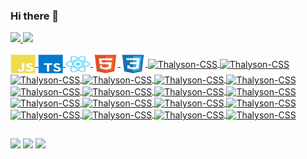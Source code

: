 ### Hi there 👋

 <div>
  <a href="https://github.com/Thalysonb">
  <img height="180em" src="https://github-readme-stats.vercel.app/api?username=Thalysonb&show_icons=true&theme=dracula&include_all_commits=true&count_private=true"/>
  <img height="180em" src="https://github-readme-stats.vercel.app/api/top-langs/?username=Thalysonb&layout=compact&langs_count=16&theme=dracula"/>
<div>
<div style="display: inline_block"><br>
  <img align="center" alt="Thalyson-Js" height="30" width="40" src="https://raw.githubusercontent.com/devicons/devicon/master/icons/javascript/javascript-plain.svg">
  <img align="center" alt="Thalyson-Ts" height="30" width="40" src="https://raw.githubusercontent.com/devicons/devicon/master/icons/typescript/typescript-plain.svg">
  <img align="center" alt="Thalyson-React" height="30" width="40" src="https://raw.githubusercontent.com/devicons/devicon/master/icons/react/react-original.svg">
  <img align="center" alt="Thalyson-HTML" height="30" width="40" src="https://raw.githubusercontent.com/devicons/devicon/master/icons/html5/html5-original.svg">
  <img align="center" alt="Thalyson-CSS" height="30" width="40" src="https://raw.githubusercontent.com/devicons/devicon/master/icons/css3/css3-original.svg">
  <img align="center" alt="Thalyson-CSS" height="30" width="40" src="https://icongr.am/devicon/angularjs-original.svg?size=128&color=currentColor">
  <img align="center" alt="Thalyson-CSS" height="30" width="40" src="https://icongr.am/devicon/bitbucket-original.svg?size=128&color=4d61ff">
  <img align="center" alt="Thalyson-CSS" height="30" width="40" src="https://icongr.am/devicon/bootstrap-plain.svg?size=128&color=4d61ff">
  <img align="center" alt="Thalyson-CSS" height="40" width="40" src="https://icongr.am/devicon/docker-original.svg?size=128&color=4d61ff">
  <img align="center" alt="Thalyson-CSS" height="30" width="30" src="https://icongr.am/devicon/git-original.svg?size=128&color=4d61ff">
  <img align="center" alt="Thalyson-CSS" height="40" width="40" src="https://icongr.am/devicon/java-original.svg?size=128&color=4d61ff">
  <img align="center" alt="Thalyson-CSS" height="30" width="30" src="https://icongr.am/devicon/jquery-original.svg?size=128&color=4d61ff">
  <img align="center" alt="Thalyson-CSS" height="30" width="30" src="https://icongr.am/devicon/mongodb-original.svg?size=128&color=4d61ff">
  <img align="center" alt="Thalyson-CSS" height="30" width="30" src="https://icongr.am/devicon/mysql-original.svg?size=128&color=4d61ff">
  <img align="center" alt="Thalyson-CSS" height="30" width="30" src="https://icongr.am/devicon/nodejs-original.svg?size=128&color=4d61ff">
  <img align="center" alt="Thalyson-CSS" height="40" width="40" src="https://icongr.am/devicon/npm-original-wordmark.svg?size=128&color=4d61ff">
  <img align="center" alt="Thalyson-CSS" height="30" width="30" src="https://icongr.am/devicon/sourcetree-original.svg?size=128&color=4d61ff">
  <img align="center" alt="Thalyson-CSS" height="25" width="25" src="https://icongr.am/devicon/visualstudio-plain.svg?size=128&color=4d61ff">
  <img align="center" alt="Thalyson-CSS" height="40" width="40" src="https://icongr.am/devicon/dot-net-original.svg?size=128&color=4d61ff">
  <img align="center" alt="Thalyson-CSS" height="20" width="20" src="https://api.iconify.design/logos-jest.svg">
  <img align="center" alt="Thalyson-CSS" height="30" width="30" src="https://raw.githubusercontent.com/testing-library/react-testing-library/main/other/goat.png">
  <img align="center" alt="Thalyson-CSS" height="30" width="30" src="https://cdn.icon-icons.com/icons2/2107/PNG/512/file_type_vscode_icon_130084.png">
  <img align="center" alt="Thalyson-CSS" height="30" width="30" src="https://graphql.org/img/logo.svg">

</div>
 
   ##
  
  <div>
     <a href="https://mail.google.com/mail/u/2/#inbox?compose=GTvVlcSBnNccMmmVkJVlghSNjljDjbgDBzcFjXFkbWfFKWRLXNJzZmjXpNSTtBdbKmCKlBrqLJsnG" target="_blank"><img src="https://img.shields.io/badge/-Gmail-%23EA4335?style=for-the-badge&logo=gmail&logoColor=white" target="_blank"></a>
  <a href="https://www.linkedin.com/in/thalysonbl/" target="_blank"><img  src="https://img.shields.io/badge/-LinkedIn-%230077B5?style=for-the-badge&logo=linkedin&logoColor=white" target="_blank"></a>
  <a href="https://www.instagram.com/thalyson.brandao/" target="_blank" ><img src="https://img.shields.io/badge/-Instagram-%23E4405F?style=for-the-badge&logo=instagram&logoColor=white" target="_blank"></a>
</div>


<!--
**Thalysonb/Thalysonb** is a ✨ _special_ ✨ repository because its `README.md` (this file) appears on your GitHub profile.

Here are some ideas to get you started:

- 🔭 I’m currently working on ...
- 🌱 I’m currently learning ...
- 👯 I’m looking to collaborate on ...
- 🤔 I’m looking for help with ...
- 💬 Ask me about ...
- 📫 How to reach me: ...
- 😄 Pronouns: ...
- ⚡ Fun fact: ...
-->
